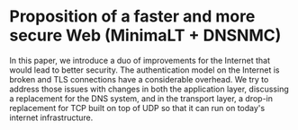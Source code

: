 Proposition of a faster and more secure Web (MinimaLT + DNSNMC)
=======

In this paper, we introduce a duo of improvements for the Internet that would lead to better security. The authentication model on the Internet is broken and TLS connections have a considerable overhead. We try to address those issues with changes in both the application layer, discussing a replacement for the DNS system, and in the transport layer, a drop-in replacement for TCP built on top of UDP so that it can run on today's internet infrastructure.
